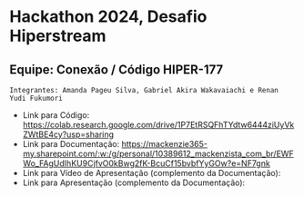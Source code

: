 # Hackathon 2024, Desafio Hiperstream
## Equipe: Conexão / Código HIPER-177
`Integrantes: Amanda Pageu Silva, Gabriel Akira Wakavaiachi e Renan Yudi Fukumori`
             
- Link para Código: https://colab.research.google.com/drive/1P7EtRSQFhTYdtw6444ziUyVkZWtBE4cy?usp=sharing
- Link para Documentação: https://mackenzie365-my.sharepoint.com/:w:/g/personal/10389612_mackenzista_com_br/EWFWo_FAgUdIhKU9CjfvO0kBwg2fK-BcuCf15bvbfYyGOw?e=NF7gnk
- Link para Vídeo de Apresentação (complemento da Documentação):
- Link para Apresentação (complemento da Documentação):
